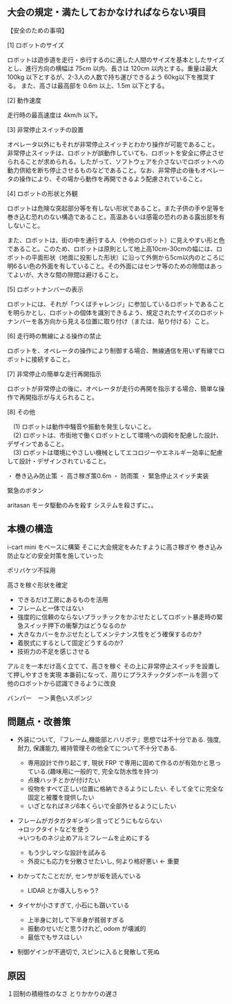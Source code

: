 ## 大会の規定・満たしておかなければならない項目

【安全のための事項】

[1] ロボットのサイズ

ロボットは遊歩道を走行・歩行するのに適した人間のサイズを基本としたサイズとし、進行方向の横幅は 75cm 以内、長さは 120cm 以内とする。重量は最大 100kg 以下とするが、2-3人の人数で持ち運びできるよう 60kg以下を推奨する。 また、高さは最高部を 0.6m 以上、1.5m 以下とする。


[2] 動作速度

走行時の最高速度は 4km/h 以下。


[3] 非常停止スイッチの設置 

オペレータ以外にもそれが非常停止スイッチとわかり操作が可能であること。 非常停止スイッチは、ロボットが誤動作していても、ロボットを安全に停止させられることが求められる。したがって、ソフトウェアを介さないでロボットへの動力供給を断ち停止させるものなどであること。なお、非常停止の後もオペレータの操作により、その場から動作を再開できるよう配慮されていること。 


[4] ロボットの形状と外観 

ロボットは危険な突起部分等を有しない形状であること。また子供の手や足等を巻き込む恐れのない構造であること。高温あるいは感電の恐れのある露出部を有しないこと。

また、ロボットは、街の中を通行する人（や他のロボット）に見えやすい形と色であること。このため、ロボットは原則として地上高10cm-30cmの幅には、ロボットの平面形状（地面に投影した形状）に沿って外側から5cm以内のところに明6るい色の外面を有していること。その外面にはセンサ等のための隙間はあってよいが、大きな間の隙間は避けること。

 
[5] ロボットナンバーの表示

ロボットには、それが「つくばチャレンジ」に参加しているロボットであることを明らかとし、ロボットの個体を識別できるよう、規定されたサイズのロボットナンバーを各方向から見える位置に取り付け（または、貼り付ける）こと。

 
[6] 走行時の無線による操作の禁止

ロボットを、オペレータの操作により制御する場合、無線通信を用いず有線でロボットに接続すること。
 

[7] 非常停止の簡単な走行再開指示

ロボットが非常停止の後に、オペレータが走行の再開を指示する場合、簡単な操作で再開指示が与えられること。
 

[8] その他

　(1) ロボットは動作中騒音や振動を発生しないこと。  
　(2) ロボットは、市街地で働くロボットとして環境への調和を配慮した設計、デザインであること。  
　(3) ロボットは環境にやさしい機械としてエコロジーやエネルギー効率に配慮して設計・デザインされていること。  


・ 巻き込み防止策
・ 高さ稼ぎ策0.6m
・ 防雨策
・ 緊急停止スイッチ実装

緊急のボタン

aritasan
モータ駆動のみを殺す
システムを殺さずに。。



## 本機の構造

i-cart mini をベースに構築
そこに大会規定をみたすように高さ稼ぎや
巻き込み防止などの安全対策を施していった

ポリバケツ不採用

高さを稼ぐ形状を確定

* できるだけ工房にあるものを活用
* フレームと一体ではない
* 強度的に信頼のならないプラッチックをかぶせたとしてロボット暴走時の緊急スイッチ押下の衝撃力はどうなるのか
* 大きなカバーをかぶせたとしてメンテナンス性をどう確保するのか?
* 着脱式にするとして固定どうするのか?
* 技術力の不足を感じさせる

アルミを一本だけ高く立てて、高さを稼ぐ
その上に非常停止スイッチを設置して押しやすさを実現
本番前になって、周りにプラスチックダンボールを囲って他のロボットから認識できるように改良

バンパー　ー＞黄色いスポンジ



## 問題点・改善策

* 外装について, 『フレーム,機能部とハリボテ』思想では不十分である. 強度, 耐力, 保護能力, 維持管理その他全てについて不十分である.
	- 専用設計で作り起こす, 現状 FRP で専用に固めて作るのが有効かと思っている.(趣味用に一般的で, 完全な防水性を持つ)
	- 点検ハッチとかが付けたい
	- 役物をすべて正しい位置に格納できるようにしたい. そして全てに完全な固定と被覆を提供したい
	- いざとなればネジ6本くらいで全部外せるようにしたい

* フレームがガタガタギシギシ言ってどうにもならない  
→ロックタイトなどを使う  
→いつものネジ止めアルミフレームを止めにする  
	- もう少しマシな設計を試みる
	- 外皮にも応力を分散させたいし, 何より格好悪い <- 重要

* わかってたことだが, センサが坂を読んでいる
	- LIDAR とか導入しちゃう?

* タイヤが小さすぎて, 小石にも躓いている
	- 上半身に対して下半身が貧弱すぎる
	- 振動のせいだと思うけれど, odom が壊滅的
	- 最低でもサスほしい

* 制御ゲインが不適切で, スピンに入ると発散して死ぬ



## 原因

１回制の積極性のなさ
とりかかりの遅さ

